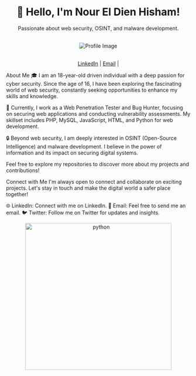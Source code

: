<div align="center">
  <h1>👋 Hello, I'm Nour El Dien Hisham!</h1>
  <p>Passionate about web security, OSINT, and malware development.</p>
  <br>
  <img src="https://drive.google.com/file/d/1n7Z8r2QV8VQnrDVU3eK5n5fGoG3PICLq/view?usp=sharing" alt="Profile Image">
  <br>
  <br>
  <p>
    <a href="https://www.linkedin.com/in/nour-el-dien-bassiouny-054674250/">LinkedIn</a> |
    <a href="nourbassuni1@gmail.com">Email</a> |
   
  </p>
</div>
About Me
🎓 I am an 18-year-old driven individual with a deep passion for cyber security. Since the age of 16, I have been exploring the fascinating world of web security, constantly seeking opportunities to enhance my skills and knowledge.

💼 Currently, I work as a Web Penetration Tester and Bug Hunter, focusing on securing web applications and conducting vulnerability assessments. My skillset includes PHP, MySQL, JavaScript, HTML, and Python for web development.

🔒 Beyond web security, I am deeply interested in OSINT (Open-Source Intelligence) and malware development. I believe in the power of information and its impact on securing digital systems.



Feel free to explore my repositories to discover more about my projects and contributions!

Connect with Me
I'm always open to connect and collaborate on exciting projects. Let's stay in touch and make the digital world a safer place together!

🌐 LinkedIn: Connect with me on LinkedIn.
📧 Email: Feel free to send me an email.
🐦 Twitter: Follow me on Twitter for updates and insights.
<div align="center">
  <img src="https://www.google.com/url?sa=i&url=https%3A%2F%2Fgiphy.com%2Fexplore%2Fpython3&psig=AOvVaw2PPwzkozHM6Sk8dI56Y_BJ&ust=1687833506431000&source=images&cd=vfe&ved=0CBEQjRxqFwoTCNjNpamB4P8CFQAAAAAdAAAAABAE" alt="python" width="400">
</div>
